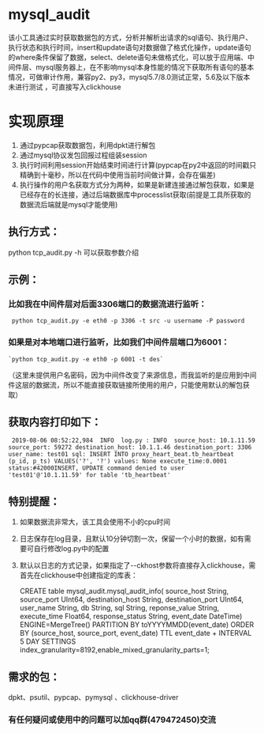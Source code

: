 
# mysql_audit  
  
该小工具通过实时获取数据包的方式，分析并解析出请求的sql语句、执行用户、执行状态和执行时间，insert和update语句对数据做了格式化操作，update语句的where条件保留了数据，select、delete语句未做格式化，可以放于应用端、中间件层、mysql服务器上，在不影响mysql本身性能的情况下获取所有语句的基本情况，可做审计作用，兼容py2、py3，mysql5.7/8.0测试正常，5.6及以下版本未进行测试  ，可直接写入clickhouse
  
  
  
# 实现原理  
  
 1. 通过pypcap获取数据包，利用dpkt进行解包  
 2. 通过mysql协议发包回报过程组装session  
 3. 执行时间利用session开始结束时间进行计算(pypcap在py2中返回的时间戳只精确到十毫秒，所以在代码中使用当前时间做计算，会存在偏差)  
 4. 执行操作的用户名获取方式分为两种，如果是新建连接通过解包获取，如果是已经存在的长连接，通过后端数据库中processlist获取(前提是工具所获取的数据流后端就是mysql才能使用)  
  
## 执行方式：  
  
python tcp_audit.py -h 可以获取参数介绍  
  
## 示例：  
  
 ### 比如我在中间件层对后面3306端口的数据流进行监听：  

     python tcp_audit.py -e eth0 -p 3306 -t src -u username -P password 

 ### 如果是对本地端口进行监听，比如我们中间件层端口为6001：   
   

    `python tcp_audit.py -e eth0 -p 6001 -t des` 

  （这里未提供用户名密码，因为中间件改变了来源信息，而我监听的是应用到中间件这层的数据流，所以不能直接获取链接所使用的用户，只能使用默认的解包获取）  
  
## 获取内容打印如下：  
  

     2019-08-06 08:52:22,984  INFO  log.py : INFO  source_host: 10.1.11.59 source_port: 59272 destination_host: 10.1.1.46 destination_port: 3306 user_name: test01 sql: INSERT INTO proxy_heart_beat.tb_heartbeat (p_id, p_ts) VALUES('?', '?') values: None execute_time:0.0001  status:#42000INSERT, UPDATE command denied to user 'test01'@'10.1.11.59' for table 'tb_heartbeat'  

## 特别提醒：  
  
 1. 如果数据流非常大，该工具会使用不小的cpu时间  
 2. 日志保存在log目录，且默认10分钟切割一次，保留一个小时的数据，如有需要可自行修改log.py中的配置  
 3. 默认以日志的方式记录，如果指定了--ckhost参数将直接存入clickhouse，需首先在clickhouse中创建指定的库表：

    CREATE table mysql_audit.mysql_audit_info(   source_host String,   source_port UInt64,   destination_host String,   destination_port UInt64,   user_name String,   db String, sql String,   reponse_value String,   execute_time Float64,   response_status String,   event_date DateTime) ENGINE=MergeTree()   PARTITION BY toYYYYMMDD(event_date)   ORDER BY (source_host, source_port, event_date)   TTL event_date + INTERVAL 5 DAY   SETTINGS index_granularity=8192,enable_mixed_granularity_parts=1;

  
## 需求的包：  
  
dpkt、psutil、pypcap、pymysql 、clickhouse-driver
  
### 有任何疑问或使用中的问题可以加qq群(479472450)交流